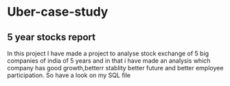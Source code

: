 # Uber-case-study

## 5 year stocks report

In this project I have made a project to analyse stock exchange of 5 big companies of india of 5 years and in that i have made an analysis which company has good growth,betterr stablity better future and better employee participation. So have a look on my SQL file
